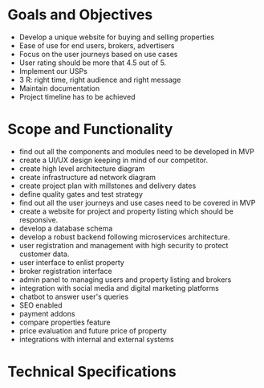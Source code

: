 # Goals and Objectives
- Develop a unique website for buying and selling properties
- Ease of use for end users, brokers, advertisers
- Focus on the user journeys based on use cases
- User rating should be more that 4.5 out of 5.
- Implement our USPs
- 3 R: right time, right audience and right message
- Maintain documentation
- Project timeline has to be achieved
  
# Scope and Functionality
- find out all the components and modules need to be developed in MVP
- create a UI/UX design keeping in mind of our competitor.
- create high level architecture diagram
- create infrastructure ad network diagram
- create project plan with millstones and delivery dates
- define quality gates and test strategy
- find out all the user journeys and use cases need to be covered in MVP
- create a website for project and property listing which should be responsive.
- develop a database schema
- develop a robust backend following microservices architecture.
- user registration and management with high security to protect customer data.
- user interface to enlist property
- broker registration interface
- admin panel to managing users and property listing and brokers
- integration with social media and digital marketing platforms
- chatbot to answer user's queries
- SEO enabled
- payment addons
- compare properties feature
- price evaluation and future price of property
- integrations with internal and external systems

# Technical Specifications
